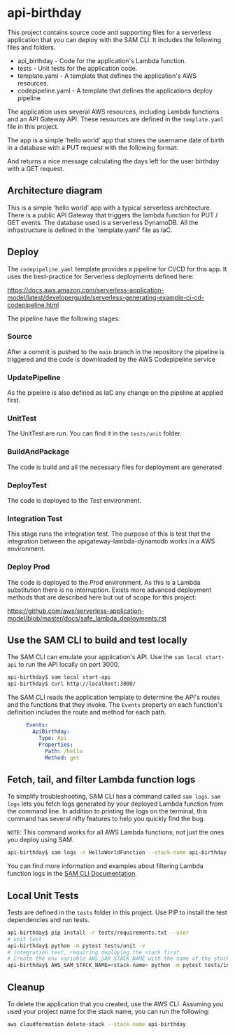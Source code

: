 # api-birthday

This project contains source code and supporting files for a serverless application that you can deploy with the SAM CLI. It includes the following files and folders.

- api_birthday - Code for the application's Lambda function.
- tests - Unit tests for the application code. 
- template.yaml - A template that defines the application's AWS resources.
- codepipeline.yaml - A template that defines the applications deploy pipeline

The application uses several AWS resources, including Lambda functions and an API Gateway API. These resources are defined in the `template.yaml` file in this project.

The app is a simple 'hello world' app that stores the username date of birth in a database with a PUT request with the following format:

And returns a nice message calculating the days left for the user birthday with a GET request.

## Architecture diagram

This is a simple 'hello world' app with a typical serverless architecture. There is a public API Gateway that triggers the lambda function for PUT / GET events.
The database used is a serverless DynamoDB. All the infrastructure is defined in the `template.yaml' file as IaC.

## Deploy

The `codepipeline.yaml` template provides a pipeline for CI/CD for this app. It uses the best-practice for Serverless deployments defined here:

https://docs.aws.amazon.com/serverless-application-model/latest/developerguide/serverless-generating-example-ci-cd-codepipeline.html

The pipeline have the following stages:

### Source

After a commit is pushed to the `main` branch in the repository the pipeline is triggered and the code is downloaded by the AWS Codepipeline service

### UpdatePipeline

As the pipeline is also defined as IaC any change on the pipeline at applied first.

### UnitTest

The UnitTest are run. You can find it in the `tests/unit` folder.

### BuildAndPackage

The code is build and all the necessary files for deployment are generated

### DeployTest

The code is deployed to the *Test* environment.

### Integration Test

This stage runs the integration test. The purpose of this is test that the integration between the apigateway-lambda-dynamodb works in a AWS environment.

### Deploy Prod

The code is deployed to the *Prod* environment. As this is a Lambda substitution there is no interruption. Exists more advanced deployment methods that are described here but out of scope for this project:

https://github.com/aws/serverless-application-model/blob/master/docs/safe_lambda_deployments.rst


## Use the SAM CLI to build and test locally

The SAM CLI can emulate your application's API. Use the `sam local start-api` to run the API locally on port 3000.

```bash
api-birthday$ sam local start-api
api-birthday$ curl http://localhost:3000/
```

The SAM CLI reads the application template to determine the API's routes and the functions that they invoke. The `Events` property on each function's definition includes the route and method for each path.

```yaml
      Events:
        ApiBirthday:
          Type: Api
          Properties:
            Path: /hello
            Method: get
```


## Fetch, tail, and filter Lambda function logs

To simplify troubleshooting, SAM CLI has a command called `sam logs`. `sam logs` lets you fetch logs generated by your deployed Lambda function from the command line. In addition to printing the logs on the terminal, this command has several nifty features to help you quickly find the bug.

`NOTE`: This command works for all AWS Lambda functions; not just the ones you deploy using SAM.

```bash
api-birthday$ sam logs -n HelloWorldFunction --stack-name api-birthday --tail
```

You can find more information and examples about filtering Lambda function logs in the [SAM CLI Documentation](https://docs.aws.amazon.com/serverless-application-model/latest/developerguide/serverless-sam-cli-logging.html).

## Local Unit Tests

Tests are defined in the `tests` folder in this project. Use PIP to install the test dependencies and run tests.

```bash
api-birthday$ pip install -r tests/requirements.txt --user
# unit test
api-birthday$ python -m pytest tests/unit -v
# integration test, requiring deploying the stack first.
# Create the env variable AWS_SAM_STACK_NAME with the name of the stack we are testing
api-birthday$ AWS_SAM_STACK_NAME=<stack-name> python -m pytest tests/integration -v
```

## Cleanup

To delete the application that you created, use the AWS CLI. Assuming you used your project name for the stack name, you can run the following:

```bash
aws cloudformation delete-stack --stack-name api-birthday
```

